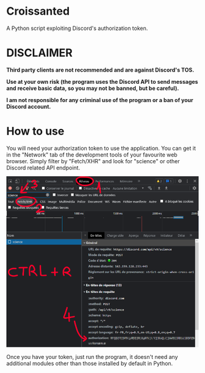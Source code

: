 # Croissanted
A Python script exploiting Discord's authorization token.

# DISCLAIMER #
**Third party clients are not recommended and are against Discord's TOS.**

**Use at your own risk (the program uses the Discord API to send messages and receive basic data, so you may not be banned, but be careful).**

**I am not responsible for any criminal use of the program or a ban of your Discord account.**

# How to use #
You will need your authorization token to use the application.
You can get it in the "Network" tab of the development tools of your favourite web browser.
Simply filter by "Fetch/XHR" and look for "science" or other Discord related API endpoint.

<p align="center">
  <img alt="Token Screenshot" src=".github/images/token.png" />
</p>

Once you have your token, just run the program, it doesn't need any additional modules other than those installed by default in Python.
